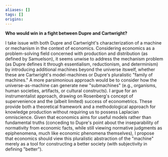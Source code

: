 ```yaml
---
aliases: []
tags: []
origins: 
---
```

**Who would win in a fight between Dupre and Cartwright?**

I take issue with both Dupre and Cartwright's characterization of a machine or mechanism in the context of economics. Considering economics as a problem-solving field concerned with production and distribution (as defined by Samuelson), it seems unwise to address the mechanism problem (as Dupre defines it through essentialism, reductionism, and determinism) by introducing additional machines beyond the universe itswelf, whether these are Cartwright's model-machines or Dupre's pluralistic "family of machines." A more parsimonious approach would be to consider how the universe-as-machine can generate new "submachines" (e.g., organisms, human societies, artifacts, or cultural constructs).
I argue for an instrumentalist approach, drawing on Rosenberg's concept of supervenience and the (albeit limited) success of econometrics. These provide both a theoretical framework and a methodological approach for knowledge production without requiring us to possess Laplacian omniscience. Given that economics aims for useful models rather than fundamental truths (conceding to Dupre's point about the inseparability of normativity from economic facts, while still viewing normative judgments as epiphenomena, much like economic phenomena themselves), I propose that economics should view this pluralistic abstraction of the "machine" merely as a tool for constructing a better society (with subjectivity in defining "better").
